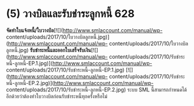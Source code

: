 # (5)	วางบิลและรับชำระลูกหนี้   628

  **จัดทำใบแจ้งหนี้/ใบวางบิล**[![](http://www.smlaccount.com/manual/wp-
    content/uploads/2017/10/ใบวางบิลลูกหนี้.jpg)](http://www.smlaccount.com/manual/wp-
    content/uploads/2017/10/ใบวางบิลลูกหนี้.jpg)
    **รับชำระหนี้และออกใบเสร็จรับเงิน**[![](http://www.smlaccount.com/manual/wp-
    content/uploads/2017/10/รับชำระหนี้-ลูกหนี้-EP.1.jpg)](http://www.smlaccount.com/manual/wp-
    content/uploads/2017/10/รับชำระหนี้-ลูกหนี้-EP.1.jpg)
    [![](http://www.smlaccount.com/manual/wp-
    content/uploads/2017/10/รับชำระหนี้-ลูกหนี้-EP.2.jpg)](http://www.smlaccount.com/manual/wp-
    content/uploads/2017/10/รับชำระหนี้-ลูกหนี้-EP.2.jpg)     ระบบ SML
    นี้สามารถกำหนดได้อีกด้วยว่าต้องทำใบวางบิลก่อนรับชำระหนี้ทุกครั้งหรือไม่

